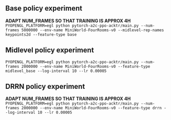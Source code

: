 ## Base policy experiment
**ADAPT NUM_FRAMES SO THAT TRAINING IS APPROX 4H**
`PYOPENGL_PLATFORM=egl python pytorch-a2c-ppo-acktr/main.py --num-frames 5000000 --env-name MiniWorld-FourRooms-v0 --midlevel-rep-names keypoints2d --feature-type base` 

## Midlevel policy experiment
`PYOPENGL_PLATFORM=egl python pytorch-a2c-ppo-acktr/main.py --num-frames 2000000 --env-name MiniWorld-FourRooms-v0 --feature-type midlevel_base --log-interval 10 --lr 0.00005`

## DRRN policy experiment
**ADAPT NUM_FRAMES SO THAT TRAINING IS APPROX 4H**
`PYOPENGL_PLATFORM=egl python pytorch-a2c-ppo-acktr/main.py --num-frames 2000000 --env-name MiniWorld-FourRooms-v0 --feature-type drrn --log-interval 10 --lr 0.00005` 
